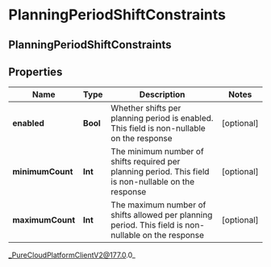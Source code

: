 # PlanningPeriodShiftConstraints

## PlanningPeriodShiftConstraints

## Properties

|Name | Type | Description | Notes|
|------------ | ------------- | ------------- | -------------|
| **enabled** | **Bool** | Whether shifts per planning period is enabled. This field is non-nullable on the response | [optional] |
| **minimumCount** | **Int** | The minimum number of shifts required per planning period. This field is non-nullable on the response | [optional] |
| **maximumCount** | **Int** | The maximum number of shifts allowed per planning period. This field is non-nullable on the response | [optional] |



_PureCloudPlatformClientV2@177.0.0_
